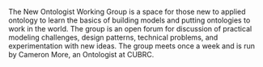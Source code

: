 <style>
body {
  background-image: url('https://raw.githubusercontent.com/johnbeve/NCOR-Test/main/docs/assets/101-WG.png');
  background-repeat: no-repeat;
  background-attachment: fixed;
  background-size: cover;
}
</style>

<p>The New Ontologist Working Group is a space for those new to applied ontology to learn the basics of building models and putting ontologies to work in the world. The group is an open forum for discussion of practical modeling challenges, design patterns, technical problems, and experimentation with new ideas. The group meets once a week and is run by Cameron More, an Ontologist at CUBRC.</p>